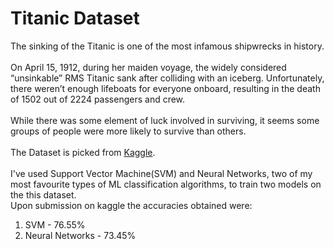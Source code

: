 # Titanic Dataset
The sinking of the Titanic is one of the most infamous shipwrecks in history.<br>
<br>
On April 15, 1912, during her maiden voyage, the widely considered “unsinkable” RMS Titanic sank after colliding with an iceberg. Unfortunately, there weren’t enough lifeboats for everyone onboard, resulting in the death of 1502 out of 2224 passengers and crew.<br>
<br>
While there was some element of luck involved in surviving, it seems some groups of people were more likely to survive than others.<br>
<br>
The Dataset is picked from [Kaggle](https://www.kaggle.com/c/titanic/overview). <br>
<br>
I've used Support Vector Machine(SVM) and Neural Networks, two of my most favourite types of ML classification algorithms, to train two models on the this dataset.<br>
Upon submission on kaggle the accuracies obtained were:<br>
1. SVM - 76.55%
2. Neural Networks - 73.45%
<br>
